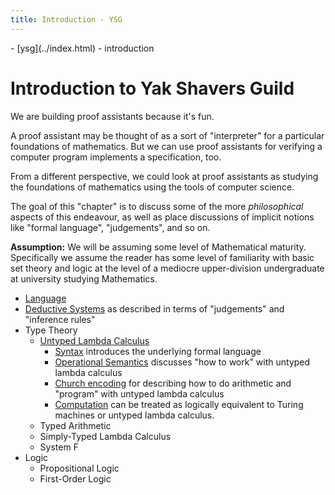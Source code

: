 ```yaml
---
title: Introduction - YSG
---
```

<nav class="crumbs">
- [ysg](../index.html)
- introduction
</nav>

# Introduction to Yak Shavers Guild

We are building proof assistants because it's fun.

A proof assistant may be thought of as a sort of "interpreter" for a
particular foundations of mathematics. But we can use proof assistants
for verifying a computer program implements a specification, too.

From a different perspective, we could look at proof assistants as
studying the foundations of mathematics using the tools of computer
science. 

The goal of this "chapter" is to discuss some of the more
_philosophical_ aspects of this endeavour, as well as place
discussions of implicit notions like "formal language", "judgements",
and so on.

**Assumption:** We will be assuming some level of Mathematical
maturity. Specifically we assume the reader has some level of
familiarity with basic set theory and logic at the level of a mediocre
upper-division undergraduate at university studying Mathematics.

- [Language](language.md)
- [Deductive Systems](deductive-system.md) as described in terms of
  "judgements" and "inference rules"
- Type Theory
  - [Untyped Lambda Calculus](untyped-lambda/index.md)
    - [Syntax](untyped-lambda/syntax.md) introduces the underlying
      formal language
    - [Operational Semantics](untyped-lambda/operational-semantics.md)
      discusses "how to work" with untyped lambda calculus
    - [Church encoding](untyped-lambda/church-encoding.md) for describing how
      to do arithmetic and "program" with untyped lambda calculus
    - [Computation](untyped-lambda/computation.md) can be treated as logically
      equivalent to Turing machines or untyped lambda calculus.
  - Typed Arithmetic
  - Simply-Typed Lambda Calculus
  - System F
- Logic
  - Propositional Logic
  - First-Order Logic